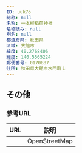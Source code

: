 ```yaml
---
ID: uuk7o
総称: null
名称: 一本柳稻荷神社
名称読み: null
別名: null
都道府県: 秋田県
区域: 大館市
緯度: 40.2768406
経度: 140.5565224
郵便番号: 0170887
住所: 秋田県大館市水門町１
---
```


## その他

### 参考URL

| URL | 説明          |
| --- | ------------- |
|     | OpenStreetMap |
